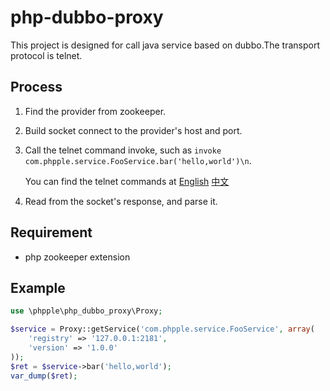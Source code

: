 php-dubbo-proxy
================

This project is designed for call java service based on dubbo.The transport protocol is telnet.


Process
--------

1. Find the provider from zookeeper.

2. Build socket connect to the provider's host and port.

3. Call the telnet command invoke, such as `invoke com.phpple.service.FooService.bar('hello,world')\n`.
   
   You can find the telnet commands at [English](http://dubbo.apache.org/books/dubbo-user-book-en/references/telnet.html) [中文](http://dubbo.apache.org/books/dubbo-user-book/references/telnet.html)

4. Read from the socket's response, and parse it. 

Requirement
-----------

* php zookeeper extension


Example
--------

```php
use \phpple\php_dubbo_proxy\Proxy;

$service = Proxy::getService('com.phpple.service.FooService', array(
    'registry' => '127.0.0.1:2181',
    'version' => '1.0.0'
));
$ret = $service->bar('hello,world');
var_dump($ret);
```
